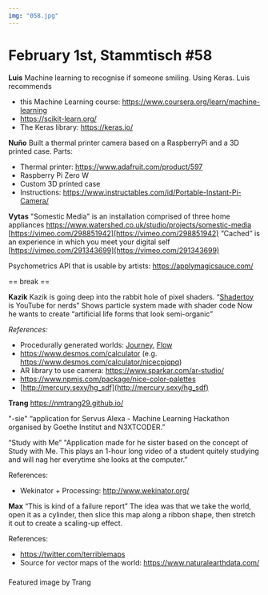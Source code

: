 ```yaml
---
img: "058.jpg"
---
```


# **February 1st, Stammtisch #58**

**Luis**
Machine learning to recognise if someone smiling. Using Keras.
Luis recommends 

- this Machine Learning course: https://www.coursera.org/learn/machine-learning
- https://scikit-learn.org/
- The Keras library: https://keras.io/

**Nuño**
Built a thermal printer camera based on a RaspberryPi and a 3D printed case.
Parts:

- Thermal printer: https://www.adafruit.com/product/597
- Raspberry Pi Zero W
- Custom 3D printed case
- Instructions: https://www.instructables.com/id/Portable-Instant-Pi-Camera/

**Vytas**
"Somestic Media" is an installation comprised of three home appliances
https://www.watershed.co.uk/studio/projects/somestic-media
[https://vimeo.com/298851942](https://vimeo.com/298851942)
“Cached” is an experience in which you meet your digital self
[https://vimeo.com/291343699](https://vimeo.com/291343699)

Psychometrics API that is usable by artists: https://applymagicsauce.com/

== break ==


**Kazik**
Kazik is going deep into the rabbit hole of pixel shaders. 
“[Shadertoy](http://shadertoy.com) is YouTube for nerds”
Shows particle system made with shader code
Now he wants to create “artificial life forms that look semi-organic”

*References:*

- Procedurally generated worlds: [Journey](http://thatgamecompany.com/journey/), [Flow](http://thatgamecompany.com/flow/)
- https://www.desmos.com/calculator (e.g. https://www.desmos.com/calculator/nicecpjqpq)
- AR library to use camera: https://www.sparkar.com/ar-studio/
- https://www.npmjs.com/package/nice-color-palettes
- [http://mercury.sexy/hg_sdf](http://mercury.sexy/hg_sdf)

**Trang**
https://nmtrang29.github.io/

"-sie"
“application for Servus Alexa - Machine Learning Hackathon organised by Goethe Institut and N3XTCODER.”

“Study with Me”
"Application made for he sister based on the concept of Study with Me. This plays an 1-hour long video of a student quitely studying and will nag her everytime she looks at the computer.”

References:

- Wekinator + Processing: http://www.wekinator.org/


**Max**
“This is kind of a failure report”
The idea was that we take the world, open it as a cylinder, then slice this map along a ribbon shape, then stretch it out to create a scaling-up effect.

References:

- https://twitter.com/terriblemaps
- Source for vector maps of the world: https://www.naturalearthdata.com/

###

Featured image by Trang
